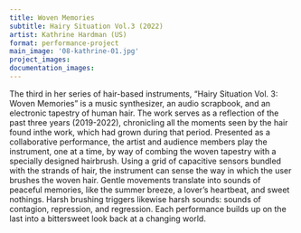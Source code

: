```yaml
---
title: Woven Memories
subtitle: Hairy Situation Vol.3 (2022)
artist: Kathrine Hardman (US)
format: performance-project
main_image: '08-kathrine-01.jpg'
project_images:
documentation_images:
---
```


The third in her series of hair-based instruments, “Hairy Situation Vol. 3: Woven Memories” is a music synthesizer, an audio scrapbook, and an electronic tapestry of human hair. The work serves as a reflection of the past three years (2019-2022), chronicling all the moments seen by the hair found inthe work, which had grown during that period. Presented as a collaborative performance, the artist and audience members play the instrument, one at a time, by way of combing the woven tapestry with a specially designed hairbrush.  Using a grid of capacitive sensors bundled with the strands of hair, the instrument can sense the way in which the user brushes the woven hair. Gentle movements translate into sounds of peaceful memories, like the summer breeze, a lover’s heartbeat, and sweet nothings. Harsh brushing triggers likewise harsh sounds: sounds of contagion, repression, and regression. Each performance builds up on the last into a bittersweet look back at a changing world.
